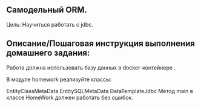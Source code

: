 ## Самодельный ORM.

Цель:
Научиться работать с jdbc.

## Описание/Пошаговая инструкция выполнения домашнего задания:

Работа должна использовать базу данных в docker-контейнере .

В модуле homework реализуйте классы:

EntityClassMetaData
EntitySQLMetaData
DataTemplateJdbc
Метод main в классе HomeWork должен работать без ошибок.
